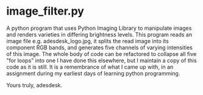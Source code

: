 # image_filter.py
A python program that uses Python Imaging Library to manipulate images and renders varieties in differing brightness levels.
This program reads an image file e.g. adesdesk_logo.jpg, it splits the read image into its component RGB bands, 
and generates five channels of varying intensities of this image.
The whole body of code can be refactored to collapse all five "for loops" into one
I have done this elsewhere, but I maintain a copy of this code as it is still.
It is a remembrance of what I came up with, in an assignment during my earliest days of learning python programming.

Yours truly, adesdesk.
